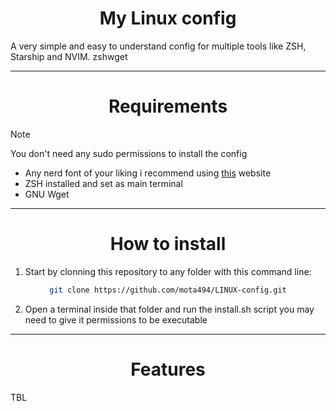 <div align="center">

# My Linux config

</div>

A very simple and easy to understand config for multiple tools like ZSH, Starship and NVIM.
zshwget
<div align="center">

---

# Requirements

</div>

> [!Note]
> You don't need any sudo permissions to install the config

- Any nerd font of your liking i recommend using [this](https://www.nerdfonts.com/) website
- ZSH installed and set as main terminal
- GNU Wget

---

<div align="center">

# How to install

</div>

1. Start by clonning this repository to any folder with this command line:

<div align="center">
  
```bash
git clone https://github.com/mota494/LINUX-config.git
```

</div>

2. Open a terminal inside that folder and run the install.sh script you may need to give it permissions to be executable

---

<div align="center">

# Features

</div>

TBL
